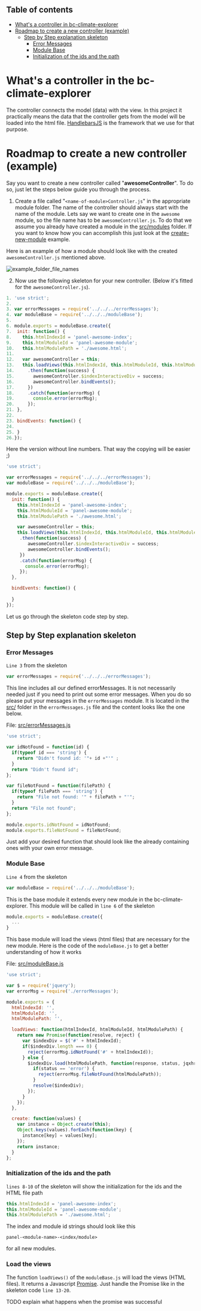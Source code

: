 ## Table of contents
- [What's a controller in bc-climate-explorer](#whats-a-controller-in-bc-climate-explorer)
- [Roadmap to create a new controller (example)](#roadmap-to-create-a-new-controller-example)
    - [Step by Step explanation skeleton](#step-by-step-explanation-skeleton)
        - [Error Messages](#error-messages)
        - [Module Base](#module-base)
        - [Initialization of the ids and the path](#initialization-of-the-ids-and-the-path)
# What's a controller in the bc-climate-explorer
The controller connects the model (data) with the view. In this project it practically means the data that the controller gets from the model will be loaded into the html file. [HandlebarsJS](http://handlebarsjs.com/) is the framework that we use for that purpose.

# Roadmap to create a new controller (example)
Say you want to create a new controller called "**awesomeController**". To do so, just let the steps below guide you through the process.

1. Create a file called "`<name-of-module>Controller.js`" in the appropriate module folder. The name of the controller should always start with the name of the module. Lets say we want to create one in the `awesome` module, so the file name has to be `awesomeController.js`. To do that we assume you already have created a module in the [src/modules](../../src/modules) folder. If you want to know how you can accomplish this just look at the [create-new-module](../create-new-module) example.

Here is an example of how a module should look like with the created `awesomeController.js` mentioned above.

![example_folder_file_names](https://github.com/joeyklee/bc-climate-explorer/blob/master/examples/create-new-controller/images/example_folder_file_names.png)

2. Now use the following skeleton for your new controller. (Below it's fitted for the `awesomeController.js`).

```javascript
1. 'use strict';
2.
3. var errorMessages = require('../../../errorMessages');
4. var moduleBase = require('../../../moduleBase');
5.
6. module.exports = moduleBase.create({
7.  init: function() {
8.    this.htmlIndexId = 'panel-awesome-index';
9.    this.htmlModuleId = 'panel-awesome-module';
10.   this.htmlModulePath = './awesome.html';
11.
12.   var awesomeController = this;
13.   this.loadViews(this.htmlIndexId, this.htmlModuleId, this.htmlModulePath)
14.     .then(function(success) {
15.       awesomeController.$indexInteractiveDiv = success;
16.       awesomeController.bindEvents();
17.     })
18.     .catch(function(errorMsg) {
19.       console.error(errorMsg);
20.     });
21. },
22.
23. bindEvents: function() {
24.    
25. }
26.});
```

Here the version without line numbers. That way the copying will be easier ;)
```javascript
'use strict';

var errorMessages = require('../../../errorMessages');
var moduleBase = require('../../../moduleBase');

module.exports = moduleBase.create({
  init: function() {
    this.htmlIndexId = 'panel-awesome-index';
    this.htmlModuleId = 'panel-awesome-module';
    this.htmlModulePath = './awesome.html';

    var awesomeController = this;
    this.loadViews(this.htmlIndexId, this.htmlModuleId, this.htmlModulePath)
     .then(function(success) {
        awesomeController.$indexInteractiveDiv = success;
        awesomeController.bindEvents();
     })
     .catch(function(errorMsg) {
       console.error(errorMsg);
     });
  },

  bindEvents: function() {
    
  }
});
```

Let us go through the skeleton code step by step.
## Step by Step explanation skeleton
### Error Messages
`Line 3` from the skeleton
```javascript
var errorMessages = require('../../../errorMessages');
```

This line includes all our defined errorMessages. It is not necessarily needed just if you need to print out some error messages. When you do so please put your messages in the `errorMessages` module. It is located in the [src/](../../src) folder in the `errorMessages.js` file and the content looks like the one below.

File: [src/errorMessages.js](../../src/errorMessages.js)
```javascript
'use strict';

var idNotFound = function(id) {
  if(typeof id === 'string') {
    return "Didn't found id: '"+ id +"'" ;
  }
  return "Didn't found id";
};

var fileNotFound = function(filePath) {
  if(typeof filePath === 'string') {
    return "File not found: '" + filePath + "'";
  }
  return "File not found";
};

module.exports.idNotFound = idNotFound;
module.exports.fileNotFound = fileNotFound;
```
Just add your desired function that should look like the already containing ones with your own error message.

### Module Base
`Line 4` from the skeleton 
```javascript
var moduleBase = require('../../../moduleBase');
```
This is the base module it extends every new module in the bc-climate-explorer. This module will be called in `line 6` of the skeleton
```javascript
module.exports = moduleBase.create({
  ...
}
```

This base module will load the views (html files) that are necessary for the new module. Here is the code of the `moduleBase.js` to get a better understanding of how it works

File: [src/moduleBase.js](../../src/moduleBase.js)
```javascript
'use strict';

var $ = require('jquery');
var errorMsg = require('./errorMessages');

module.exports = {
  htmlIndexId: '',
  htmlModuleId: '',
  htmlModulePath: '',

  loadViews: function(htmlIndexId, htmlModuleId, htmlModulePath) {
    return new Promise(function(resolve, reject) {
      var $indexDiv = $('#' + htmlIndexId);
      if($indexDiv.length === 0) {
        reject(errorMsg.idNotFound('#' + htmlIndexId));
      } else {
        $indexDiv.load(htmlModulePath, function(response, status, jqxhr) {
          if(status == 'error') {
            reject(errorMsg.fileNotFound(htmlModulePath));
          }
          resolve($indexDiv);
        });
      }
    });
  },

  create: function(values) {
    var instance = Object.create(this);
    Object.keys(values).forEach(function(key) {
      instance[key] = values[key];
    });
    return instance;
  }
};
```

### Initialization of the ids and the path
`lines 8-10` of the skeleton will show the initialization for the ids and the HTML file path 

```javascript
this.htmlIndexId = 'panel-awesome-index';
this.htmlModuleId = 'panel-awesome-module';
this.htmlModulePath = './awesome.html';
```

The index and module id strings should look like this 
```
panel-<module-name>-<index/module>
``` 
for all new modules.

### Load the views
The function `loadViews()` of the `moduleBase.js` will load the views (HTML files). It returns a Javascript [Promise](https://developer.mozilla.org/en/docs/Web/JavaScript/Reference/Global_Objects/Promise). Just handle the Promise like in the skeleton code `line 13-20`.

TODO explain what happens when the promise was successful 